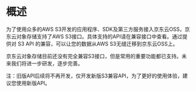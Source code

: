 # 概述

为了使用众多的AWS S3开发的应用程序、SDK及第三方服务接入京东云OSS，京东云对象存储支持了AWS S3接口。具体支持的API请在兼容接口中查看。通过提供对 S3 API 的兼容，可以让您的数据从AWS S3无缝迁移到京东云OSS上。

京东云对象存储目前还没有完全兼容S3接口，但是常用的重要功能都已支持。未来我们将进一步研发，逐步完善。

注：旧版API后续将不再开发，仅开发新版S3兼容API，为了更好的使用体验，建议您使用新版API。
